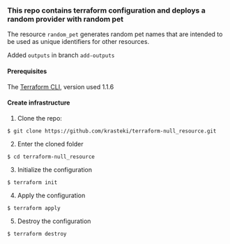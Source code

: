 ### This repo contains terraform configuration and deploys a random provider with random pet

The resource `random_pet` generates random pet names that are intended to be used as unique identifiers for other resources.

Added `outputs` in branch `add-outputs`

#### Prerequisites

The [Terraform CLI](https://learn.hashicorp.com/tutorials/terraform/install-cli), version used 1.1.6

#### Create infrastructure

1. Clone the repo:
```
$ git clone https://github.com/krasteki/terraform-null_resource.git
```
2. Enter the cloned folder
```
$ cd terraform-null_resource
```
3. Initialize the configuration
```
$ terraform init
```
4. Apply the configuration
```
$ terraform apply
```
5. Destroy the configuration
```
$ terraform destroy
```
